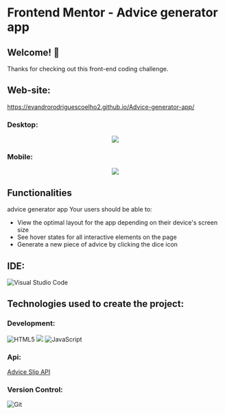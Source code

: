 # Frontend Mentor - Advice generator app

## Welcome! 👋

Thanks for checking out this front-end coding challenge.

## Web-site:
https://evandrorodriguescoelho2.github.io/Advice-generator-app/
### Desktop:
<div align="center">

<img  src="https://raw.githubusercontent.com/EvandroRodriguesCoelho2/Advice-generator-app/main/src/design/desktop-design.jpg">
</div>

###  Mobile:
<div align="center">
<img  src="https://raw.githubusercontent.com/EvandroRodriguesCoelho2/Advice-generator-app/main/src/design/mobile-design.jpg">
</div>

## Functionalities
advice generator app 
Your users should be able to:

- View the optimal layout for the app depending on their device's screen size
- See hover states for all interactive elements on the page
- Generate a new piece of advice by clicking the dice icon


## IDE:
![Visual Studio Code](https://img.shields.io/badge/Visual%20Studio%20Code-0078d7.svg?style=for-the-badge&logo=visual-studio-code&logoColor=white)

## Technologies used to create the project:
### Development:
<div class="flex">


  ![HTML5](https://img.shields.io/badge/html5-%23E34F26.svg?style=for-the-badge&logo=html5&logoColor=white)
  <img src="https://img.shields.io/badge/Sass-CC6699?style=for-the-badge&logo=sass&logoColor=white" />
  ![JavaScript](https://img.shields.io/badge/javascript-%23323330.svg?style=for-the-badge&logo=javascript&logoColor=%23F7DF1E)
</div>

### Api:

[Advice Slip API](https://api.adviceslip.com)

### Version Control:

![Git](https://img.shields.io/badge/git-%23F05033.svg?style=for-the-badge&logo=git&logoColor=white)







